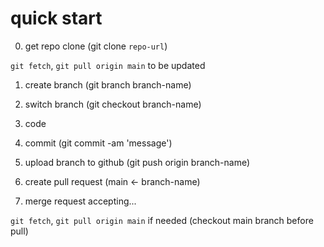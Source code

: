 # quick start

0. get repo clone (git clone `repo-url`)

`git fetch`, `git pull origin main` to be updated
 
1. create branch (git branch branch-name)
2. switch branch (git checkout branch-name)
3. code
4. commit (git commit -am 'message')

5. upload branch to github (git push origin branch-name)

6. create pull request (main <- branch-name)

7. merge request accepting...

`git fetch`, `git pull origin main` if needed (checkout main branch before pull)
